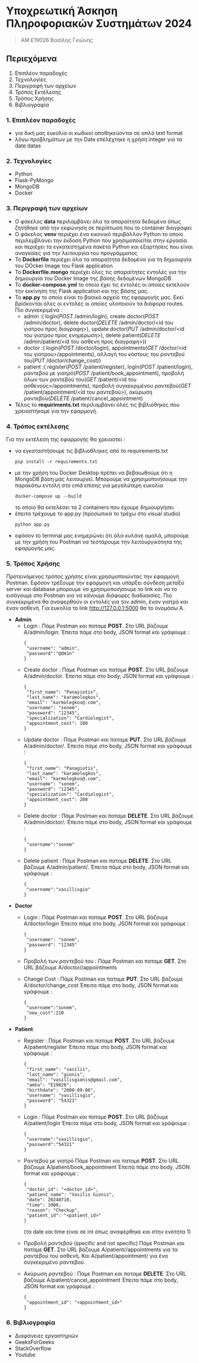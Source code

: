  # Υποχρεωτική Άσκηση Πληροφοριακών Συστημάτων 2024
> ΑΜ Ε19026 Βασίλης Γκιώνης 

## Περιεχόμενα 
1. Επιπλέον παραδοχές
2. Τεχνολογίες
3. Περιγραφή των αρχείων
4. Τρόπος Εκτέλεσης
5. Τρόπος Χρήσης 
6. Βιβλιογραφία

### 1. Επιπλέον παραδοχές
- για δική μας ευκολία οι κωδικοί αποθηκεύονται σε απλό text format
- λόγω προβλημάτων με την Date επέλέχτηκε η χρήση integer για τα date datas

### 2. Τεχνολογίες 
- Python
- Flask-PyMongo
- MongoDB
- Docker

### 3. Περιγραφή των αρχείων 
- Ο φάκελος **data** περιλαμβάνει όλα τα απαραίτητα δεδομένα όπως ζητήθηκε από την εκφώνηση σε περίπτωση που το container διαγραφεί
- Ο φάκελος **venv** περιέχει ένα εικονικό περιβάλλον Python το οποίο περιλεμβλανει την έκδοση Python που χρησιμοποιείται στην εργασία και περιέχει τα εγκατεστημένα πακέτα Python και εξαρτήσεις που είναι αναγκαίες για την λειτουργία του προγράμματος
- Το **Dockerfile** περιέχει όλα τα απαραίτητα δεδομένα για τη δημιουργία του DOcker Image του Flask application
- Το **Dockerfile.mongo** περιέχει όλες τις απαραίτητες εντολές για την δημιουργία του Docker Image της βάσης δεδομένων MongoDB
- Το **docker-compose.yml** το οποίο έχει τις εντολές οι οποίες εκτελούν την εκκίνηση της Flask application και της βάσης μας.
- Το **app.py** το οποίο είναι το βασικό αρχείο της εφαρμογής μας. Εκεί βρίσκονται όλες οι εντολές οι οποίες υλοποιούν τα διάφορα routes. Πιο συγκεκριμένα :
  * admin :( login(*POST* /admin/login), create doctor(*POST* /admin/doctor), delete doctor(*DELETE* /admin/doctor/<id του γιατρου προς διαγραφη>), update doctor(*PUT* /admin/doctor/<id του γιατρου προς ενημέρωση>), delete patient(*DELETE* /admin/patient/<id του ασθενη προς διαγραφη>))
  * doctor :( login(*POST* /doctor/login), appointments(*GET* /doctor/<id του γιατρου>/appointments), αλλαγή του κόστους του ραντεβού του(*PUT* /doctor/change_cost))
  * patient :( register(*POST* /patient/register), login(*POST* /patient/login), ραντεβού με γιατρό(*POST* /patient/book_appointment), προβολή όλων των ραντεβού του(*GET* /patient/<id του ασθενούς>/appointments), προβολή συγκεκριμένου ραντεβού(*GET* /patient/appointment/<id του ραντεβού>), ακύρωση ραντεβού(*DELETE* /patient/cancel_appointment)
- Τέλος το **requiriments.txt** περιλαμβάνει όλες τις βιβλιοθήκες που χρειαστήκαμε για την εφαρμογή.

### 4. Τρόπος εκτέλεσης
Για την εκτέλεση της εφαρμογής θα χρειαστεί : 
- να εγκαταστήσουμε τις βιβλιοθληκες από το requirements.txt 
  ```
  pip install -r requirements.txt
  ```
- με την χρήση του Docker Desktop πρέπει να βεβαιωθούμε ότι η MongoDB βάση μας λειτουργεί. Μπορούμε να χρησιμοποιήσουμε την παρακάτω εντολή στο cmd επίσης για μεγαλύτερη ευκολία
  ```
  docker-compose up --build
  ```
  το οποίο θα εκτελέσει τα 2 containers που έχουμε δημιουργήσει 
- έπειτα τρέχουμε το app.py (προσωπικά το τρέχω στο visual studio)
  ```
  python app.py
  ```
- εφόσον το terminal μας ενημερώνει ότι όλα κυλάνε ομαλά, μπορούμε με την χρήση του Postman να τεστάρουμε την λειτουργικότητα της εφαρμογής μας.

### 5. Τρόπος Χρήσης
Προτεινόμενος τρόπος χρήσης είναι χρησιμοποιώντας την εφαρμογή Postman. Εφόσον τρέξουμε την εφαρμογή και υπάρξει σύνδεση μεταξύ server και database μπορουμε να χρησιμοποιήσουμε το link και να το εισάγουμε στο Postman για να κάνουμε διάφορες διαδικασίες. Πιο συγκεκριμένα θα αναφερθούν οι εντολές για τον admin, έναν γιατρό και έναν ασθενή. Για ευκολία το link http://127.0.0.1:5000 θα το ονομάσω Α. 
- **Admin**
  - Login :
    Πάμε Postman και παταμε **POST**.
    Στο URL βάζουμε Α/admin/login.
    Έπειτα πάμε στο body, JSON format και γράφουμε :
    ```
    {
     "username": "admin",
     "password":"@dm1n"
    }
    ```
  - Create doctor :
    Πάμε Postman και παταμε **POST**.
    Στο URL βάζουμε Α/admin/doctor.
    Έπειτα πάμε στο body, JSON format και γράφουμε :
    ```
    {
     "first_name": "Panayiotis",
     "last_name": "karamolegkos",
     "email": "karmolegkos@.com",
     "username": "sonem",
     "password": "12345",
     "specialization": "Cardiologist",
     "appointment_cost": 100
    }
    ```
  - Update doctor :
    Πάμε Postman και παταμε **PUT**.
    Στο URL βάζουμε Α/admin/doctor/<id>.
    Έπειτα πάμε στο body, JSON format και γράφουμε :
    ```
    {
     "first_name": "Panagiotis",
     "last_name": "karamolegkos",
     "email": "karmolegkos@.com",
     "username": "sonem",
     "password": "12345",
     "specialization": "Cardiologist",
     "appointment_cost": 200
    }
    ```
  - Delete doctor :
    Πάμε Postman και παταμε **DELETE**.
    Στο URL βάζουμε Α/admin/doctor/<id>.
    Έπειτα πάμε στο body, JSON format και γράφουμε :
    ```
    {
     "username":"sonem"
    }
    ```
  - Delete patient :
    Πάμε Postman και παταμε **DELETE**.
    Στο URL βάζουμε Α/admin/patient/<id>.
    Έπειτα πάμε στο body, JSON format και γράφουμε :
    ```
    {
     "username":"vasillisgio"
    }
    ```
- **Doctor**
  - Login :
    Πάμε Postman και παταμε **POST**.
    Στο URL βάζουμε Α/doctor/login
    Έπειτα πάμε στο body, JSON format και γράφουμε :
    ```
    {
     "username": "sonem",
     "password": "12345"
    }
     ```
  - Προβολή των ραντεβού του :
    Πάμε Postman και παταμε **GET**.
    Στο URL βάζουμε Α/doctor/<id>/appointments
    
  - Change Cost :
    Πάμε Postman και παταμε **PUT**.
    Στο URL βάζουμε Α/doctor/change_cost
    Έπειτα πάμε στο body, JSON format και γράφουμε :
    ```
    {
     "username":"sonem",
     "new_cost":210
    }
    ```
- **Patient**
  - Register :
    Πάμε Postman και παταμε **POST**.
    Στο URL βάζουμε Α/patient/register
    Έπειτα πάμε στο body, JSON format και γράφουμε :
    ```
    {
     "first_name": "vasilis",
     "last_name": "gionis",
     "email": "vasillisgionis@gmail.com",
     "amka": "E19026",
     "birthdate": "2000-09-06",
     "username": "vasillisgio",
     "password": "54321"
    }
    ```
  - Login :
    Πάμε Postman και παταμε **POST**.
    Στο URL βάζουμε Α/patient/login
    Έπειτα πάμε στο body, JSON format και γράφουμε :
    ```
    {
     "username":"vasillisgio",
     "password":"54321"
    }
    ```
  - Ραντεβού με γιατρό
    Πάμε Postman και παταμε **POST**.
    Στο URL βάζουμε Α/patient/book_appointment
    Έπειτα πάμε στο body, JSON format και γράφουμε :
    ```
    {
     "doctor_id": "<doctor_id>",
     "patient_name": "Vasilis Gionis",
     "date": 20240710,
     "time": 1000,
     "reason": "Checkup",
     "patient_id": "<patient_id>"
    }
    ```
    (τα date και time είναι σε int όπως αναφέρθηκε και στην ενότητα 1)

  - Προβολή ραντεβού (specific and not specific)
    Πάμε Postman και παταμε **GET**.
    Στο URL βάζουμε Α/patient/<id>/appointments για τα ραντεβού του ασθενή.
    Και Α/patient/appointment/<id> για ένα συγκεκριμένο ραντεβού

  - Ακύρωση ραντεβού :
    Πάμε Postman και παταμε **DELETE**.
    Στο URL βάζουμε Α/patient/cancel_appointment
    Έπειτα πάμε στο body, JSON format και γράφουμε :
    ```
    {
     "appointment_id": "<appointment_id>"
    }
    ```
### 6. Βιβλιογραφία 
- Διαφάνειες εργαστηριών
- GeeksForGeeks
- StackOverflow
- Youtube 

